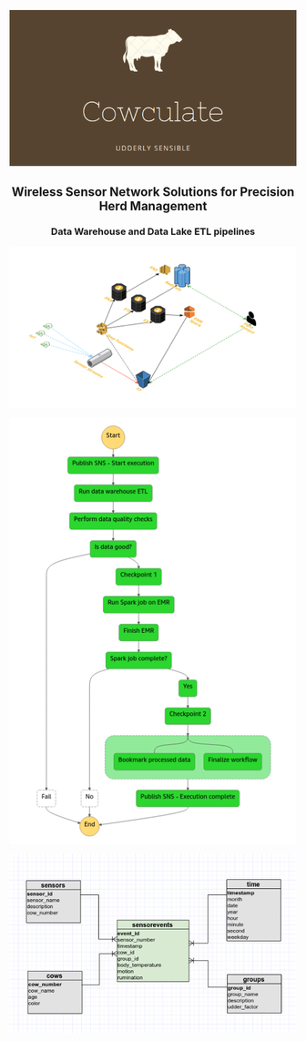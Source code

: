 <p align="center">
    <img src="content/banner.png" />
</p>

## <p align="center">Wireless Sensor Network Solutions for Precision Herd Management</p>
### <p align="center">Data Warehouse and Data Lake ETL pipelines </p>

<p align="center">
    <img src="content/architecture.png" />
</p>

<p align="center">
    <img src="content/step_functions.png" />
</p>

<p align="center">
    <img src="content/schema.png" />
</p>